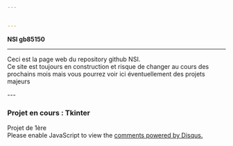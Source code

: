 ```yaml
---


---
```


<p><strong>NSI gb85150</strong></p>
<hr>
<p>Ceci est la page web du repository github NSI.<br>
Ce site est toujours en construction et risque de changer au cours des prochains mois mais vous pourrez voir ici éventuellement des projets majeurs</p>
---
<b>
  <h3>Projet en cours : Tkinter</h3>
</b>
<div id="project_overview">
  <script src="http://gist-it.appspot.com/github/gb85150/NSI/blob/master/tkter/Ex2.py">  </script>
  <href src="https://gb85150.fr">Projet de 1ère</href>
</div>
<div id="disqus_thread"></div>
<script>

/**
*  RECOMMENDED CONFIGURATION VARIABLES: EDIT AND UNCOMMENT THE SECTION BELOW TO INSERT DYNAMIC VALUES FROM YOUR PLATFORM OR CMS.
*  LEARN WHY DEFINING THESE VARIABLES IS IMPORTANT: https://disqus.com/admin/universalcode/#configuration-variables*/
/*
var disqus_config = function () {
this.page.url = PAGE_URL;  // Replace PAGE_URL with your page's canonical URL variable
this.page.identifier = PAGE_IDENTIFIER; // Replace PAGE_IDENTIFIER with your page's unique identifier variable
};
*/
(function() { // DON'T EDIT BELOW THIS LINE
var d = document, s = d.createElement('script');
s.src = 'https://gb85150.disqus.com/embed.js';
s.setAttribute('data-timestamp', +new Date());
(d.head || d.body).appendChild(s);
})();
</script>
<noscript>Please enable JavaScript to view the <a href="https://disqus.com/?ref_noscript">comments powered by Disqus.</a></noscript>
